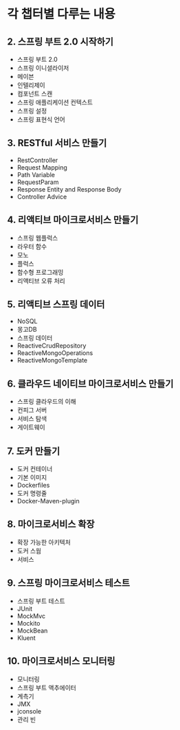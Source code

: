 
# 각 챕터별 다루는 내용

## 2. 스프링 부트 2.0 시작하기
- 스프링 부트 2.0
- 스프링 이니셜라이저
- 메이븐
- 인텔리제이
- 컴포넌트 스캔
- 스프링 애플리케이션 컨텍스트
- 스프링 설정
- 스프링 표현식 언어 

## 3. RESTful 서비스 만들기
- RestController
- Request Mapping
- Path Variable
- RequestParam
- Response Entity and Response Body
- Controller Advice

## 4. 리액티브 마이크로서비스 만들기 
- 스프링 웹플럭스
- 라우터 함수
- 모노
- 플럭스
- 함수형 프로그래밍
- 리액티브 오류 처리

## 5. 리액티브 스프링 데이터
- NoSQL
- 몽고DB
- 스프링 데이터
- ReactiveCrudRepository
- ReactiveMongoOperations
- ReactiveMongoTemplate

## 6. 클라우드 네이티브 마이크로서비스 만들기
- 스프링 클라우드의 이해
- 컨피그 서버
- 서비스 탐색
- 게이트웨이

## 7. 도커 만들기
- 도커 컨테이너
- 기본 이미지
- Dockerfiles
- 도커 명령줄
- Docker-Maven-plugin

## 8. 마이크로서비스 확장
- 확장 가능한 아키텍처
- 도커 스웜
- 서비스

## 9. 스프링 마이크로서비스 테스트
- 스프링 부트 테스트
- JUnit
- MockMvc
- Mockito
- MockBean
- Kluent

## 10. 마이크로서비스 모니터링
- 모니터링
- 스프링 부트 액추에이터
- 계측기
- JMX
- jconsole
- 관리 빈